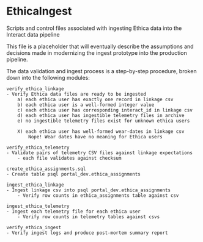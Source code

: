 # EthicaIngest
Scripts and control files associated with ingesting Ethica data into the Interact data pipeline

This file is a placeholder that will eventually describe the assumptions and decisions made in modernizing the ingest prototype into the production pipeline.

The data validation and ingest process is a step-by-step procedure, broken down into the following modules:

    verify_ethica_linkage
    - Verify Ethica data files are ready to be ingested
        a) each ethica user has exactly one record in linkage csv
        b) each ethica user is a well-formed integer value
        c) each ethica user has corresponding interact_id in linkage csv
        d) each ethica user has ingestible telemetry files in archive 
        e) no ingestible telemetry files exist for unknown ethica users

        X) each ethica user has well-formed wear-dates in linkage csv
            Nope! Wear dates have no meaning for Ethica users

    verify_ethica_telemetry
    - Validate pairs of telemetry CSV files against linkage expectations
        - each file validates against checksum

    create_ethica_assignments.sql
    - Create table psql portal_dev.ethica_assignments

    ingest_ethica_linkage
    - Ingest linkage csv into psql portal_dev.ethica_assignments
        - Verify row counts in ethica_assignments table against csv

    ingest_ethica_telemetry
    - Ingest each telemetry file for each ethica user
        - Verify row counts in telemetry tables against csvs

    verify_ethica_ingest
    - Verify ingest logs and produce post-mortem summary report
